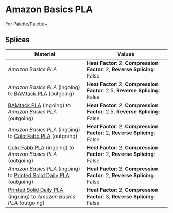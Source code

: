 # Amazon Basics PLA

For [Palette/Palette+](palette.md)

## Splices

Material | Values
-------- | ------
_Amazon Basics PLA_ | **Heat Factor**: 2, **Compression Factor**: 2, **Reverse Splicing**: False
_Amazon Basics PLA_ (ingoing) to [BAMtack PLA](bamtack_pla.md) (outgoing) | **Heat Factor**: 2, **Compression Factor**: 2.5, **Reverse Splicing**: False
[BAMtack PLA](bamtack_pla.md) (ingoing) to _Amazon Basics PLA_ (outgoing) | **Heat Factor**: 2, **Compression Factor**: 2.5, **Reverse Splicing**: False
_Amazon Basics PLA_ (ingoing) to [ColorFabb PLA](colorfabb_pla.md) (outgoing) | **Heat Factor**: 2, **Compression Factor**: 2, **Reverse Splicing**: False
[ColorFabb PLA](colorfabb_pla.md) (ingoing) to _Amazon Basics PLA_ (outgoing) | **Heat Factor**: 2, **Compression Factor**: 2, **Reverse Splicing**: False
_Amazon Basics PLA_ (ingoing) to [Printed Solid Daily PLA](printed_solid_daily_pla.md) (outgoing) | **Heat Factor**: 2, **Compression Factor**: 2, **Reverse Splicing**: False
[Printed Solid Daily PLA](printed_solid_daily_pla.md) (ingoing) to _Amazon Basics PLA_ (outgoing) | **Heat Factor**: 2, **Compression Factor**: 3, **Reverse Splicing**: False
